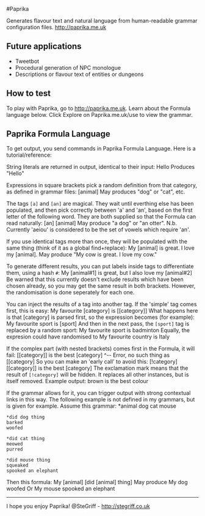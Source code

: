 #Paprika

Generates flavour text and natural language from human-readable grammar configuration files.
<http://paprika.me.uk>

## Future applications

 + Tweetbot
 + Procedural generation of NPC monologue
 + Descriptions or flavour text of entities or dungeons

## How to test

To play with Paprika, go to <http://paprika.me.uk>. Learn about the Formula language below. Click Explore on Paprika.me.uk/use to view the grammar.

## Paprika Formula Language

To get output, you send commands in Paprika Formula Language. Here is a tutorial/reference:

String literals are returned in output, identical to their input:
	Hello
Produces "Hello"

Expressions in square brackets pick a random definition from that category, as defined in grammar files:
	[animal]
May produces "dog" or "cat", etc.

The tags `[a]` and `[an]` are magical. They wait until everthing else has been populated, and then pick correctly between
'a' and 'an', based on the first letter of the following word. They are both supplied so that the Formula can read naturally:
	[an] [animal]
May produce "a dog" or "an otter".
N.b. Currently 'aeiou' is considered to be the set of vowels which require 'an'.

If you use identical tags more than once, they will be populated with the same thing (think of it as a global find+replace):
	My [animal] is great. I love my [animal].
May produce "My cow is great. I love my cow."

To generate different results, you can put labels inside tags to differentiate them, using a hash `#`:
	My [animal#1] is great, but I also love my [animal#2]
Be warned that this currently doesn't exclude results which have been chosen already,
so you may get the same result in both brackets. However, the randomisation is done seperately for each one.

You can inject the results of a tag into another tag. If the 'simple' tag comes first, this is easy:
	My favourite [category] is [[category]]
What happens here is that [category] is parsed first, so the expression becomes (for example):
	My favourite sport is [sport]
And then in the next pass, the `[sport]` tag is replaced by a random sport:
	My favourite sport is badminton
Equally, the expresion could have randomised to
	My favourite country is Italy
	
If the complex part (with nested brackets) comes first in the Formula, it will fail:
	[[category]] is the best [category]
	 ^-- Error, no such thing as [[category]
So you can make an 'early call' to avoid this:
	[!category][[category]] is the best [category]
The exclamation mark means that the result of `[!category]` will be hidden.
It replaces all other instances, but is itself removed. Example output:
	brown is the best colour
	
If the grammar allows for it, you can trigger output with strong contextual links in this way.
The following example is not defined in my grammars, but is given for example. Assume this grammar:
	*animal
	dog
	cat
	mouse
	
	*did dog thing
	barked
	woofed
	
	*did cat thing
	meowed
	purred
	
	*did mouse thing
	squeaked
	spooked an elephant
Then this formula:
	My [animal] [did [animal] thing]
May produce
	My dog woofed
Or
	My mouse spooked an elephant
	
----------
I hope you enjoy Paprika!
@SteGriff - <http://stegriff.co.uk>
